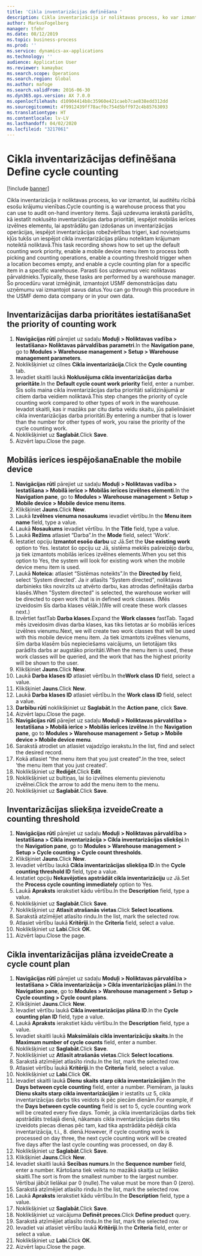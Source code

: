 ```yaml
---
title: 'Cikla inventarizācijas definēšana '
description: Cikla inventarizācija ir noliktavas process, ko var izmantot, lai auditētu rīcībā esošu krājumu vienības.
author: MarkusFogelberg
manager: tfehr
ms.date: 08/12/2019
ms.topic: business-process
ms.prod: ''
ms.service: dynamics-ax-applications
ms.technology: ''
audience: Application User
ms.reviewer: kamaybac
ms.search.scope: Operations
ms.search.region: Global
ms.author: mafoge
ms.search.validFrom: 2016-06-30
ms.dyn365.ops.version: AX 7.0.0
ms.openlocfilehash: d10904414b8c35960e421caeb7cae838edd312dd
ms.sourcegitcommit: 4f9912439ff78acf0c754d5bff972c4b85763093
ms.translationtype: HT
ms.contentlocale: lv-LV
ms.lasthandoff: 04/02/2020
ms.locfileid: "3217061"
---
```

# <a name="define-cycle-counting"></a><span data-ttu-id="1d3ba-103">Cikla inventarizācijas definēšana </span><span class="sxs-lookup"><span data-stu-id="1d3ba-103">Define cycle counting</span></span> 

[!include [banner](../../includes/banner.md)]

<span data-ttu-id="1d3ba-104">Cikla inventarizācija ir noliktavas process, ko var izmantot, lai auditētu rīcībā esošu krājumu vienības.</span><span class="sxs-lookup"><span data-stu-id="1d3ba-104">Cycle counting is a warehouse process that you can use to audit on-hand inventory items.</span></span> <span data-ttu-id="1d3ba-105">Šajā uzdevuma ierakstā parādīts, kā iestatīt noklusēto inventarizācijas darba prioritāti, iespējot mobilās ierīces izvēlnes elementu, lai apstrādātu gan izdošanas un inventarizācijas operācijas, iespējot inventarizācijas robežvērtības trigeri, kad novietojums kļūs tukšs un iespējot cikla inventarizācijas plānu noteiktam krājumam noteiktā noliktavā.</span><span class="sxs-lookup"><span data-stu-id="1d3ba-105">This task recording shows how to set up the default counting work priority, enable a mobile device menu item to process both picking and counting operations, enable a counting threshold trigger when a location becomes empty, and enable a cycle counting plan for a specific item in a specific warehouse.</span></span> <span data-ttu-id="1d3ba-106">Parasti šos uzdevumus veic noliktavas pārvaldnieks.</span><span class="sxs-lookup"><span data-stu-id="1d3ba-106">Typically, these tasks are performed by a warehouse manager.</span></span> <span data-ttu-id="1d3ba-107">Šo procedūru varat izmēģināt, izmantojot USMF demonstrācijas datu uzņēmumu vai izmantojot savus datus.</span><span class="sxs-lookup"><span data-stu-id="1d3ba-107">You can go through this procedure in the USMF demo data company or in your own data.</span></span>


## <a name="set-the-priority-of-counting-work"></a><span data-ttu-id="1d3ba-108">Inventarizācijas darba prioritātes iestatīšana</span><span class="sxs-lookup"><span data-stu-id="1d3ba-108">Set the priority of counting work</span></span>
1. <span data-ttu-id="1d3ba-109">**Navigācijas rūtī** pārejiet uz sadaļu **Moduļi > Noliktavas vadība > Iestatīšana> Noliktavas pārvaldības parametri**.</span><span class="sxs-lookup"><span data-stu-id="1d3ba-109">In the **Navigation pane**, go to **Modules > Warehouse management > Setup > Warehouse management parameters**.</span></span>
2. <span data-ttu-id="1d3ba-110">Noklikšķiniet uz cilnes **Cikla inventarizācija**.</span><span class="sxs-lookup"><span data-stu-id="1d3ba-110">Click the **Cycle counting** tab.</span></span>
3. <span data-ttu-id="1d3ba-111">Ievadiet skaitli laukā **Noklusējuma cikla inventarizācijas darba prioritāte**.</span><span class="sxs-lookup"><span data-stu-id="1d3ba-111">In the **Default cycle count work priority** field, enter a number.</span></span> <span data-ttu-id="1d3ba-112">Šis solis maina cikla inventarizācijas darba prioritāti salīdzinājumā ar citiem darba veidiem noliktavā.</span><span class="sxs-lookup"><span data-stu-id="1d3ba-112">This step changes the priority of cycle counting work compared to other types of work in the warehouse.</span></span> <span data-ttu-id="1d3ba-113">Ievadot skaitli, kas ir mazāks par citu darba veidu skaitu, jūs palielināsiet cikla inventarizācijas darba prioritāti.</span><span class="sxs-lookup"><span data-stu-id="1d3ba-113">By entering a number that is lower than the number for other types of work, you raise the priority of the cycle counting work.</span></span>  
4. <span data-ttu-id="1d3ba-114">Noklikšķiniet uz **Saglabāt**.</span><span class="sxs-lookup"><span data-stu-id="1d3ba-114">Click **Save**.</span></span>
5. <span data-ttu-id="1d3ba-115">Aizvērt lapu.</span><span class="sxs-lookup"><span data-stu-id="1d3ba-115">Close the page.</span></span>

## <a name="enable-the-mobile-device"></a><span data-ttu-id="1d3ba-116">Mobilās ierīces iespējošana</span><span class="sxs-lookup"><span data-stu-id="1d3ba-116">Enable the mobile device</span></span>
1. <span data-ttu-id="1d3ba-117">**Navigācijas rūtī** pārejiet uz sadaļu **Moduļi > Noliktavas vadība > Iestatīšana > Mobilā ierīce > Mobilās ierīces izvēlnes elementi**.</span><span class="sxs-lookup"><span data-stu-id="1d3ba-117">In the **Navigation pane**, go to **Modules > Warehouse management > Setup > Mobile device > Mobile device menu items**.</span></span>
2. <span data-ttu-id="1d3ba-118">Klikšķiniet **Jauns**.</span><span class="sxs-lookup"><span data-stu-id="1d3ba-118">Click **New**.</span></span>
3. <span data-ttu-id="1d3ba-119">Laukā **Izvēlnes vienuma nosaukums** ievadiet vērtību.</span><span class="sxs-lookup"><span data-stu-id="1d3ba-119">In the **Menu item name** field, type a value.</span></span>
4. <span data-ttu-id="1d3ba-120">Laukā **Nosaukums** ievadiet vērtību. </span><span class="sxs-lookup"><span data-stu-id="1d3ba-120">In the **Title** field, type a value.</span></span>
5. <span data-ttu-id="1d3ba-121">Laukā **Režīms** atlasiet “Darba”.</span><span class="sxs-lookup"><span data-stu-id="1d3ba-121">In the **Mode** field, select 'Work'.</span></span>
6. <span data-ttu-id="1d3ba-122">Iestatiet opciju **Izmantot esošo darbu** uz Jā.</span><span class="sxs-lookup"><span data-stu-id="1d3ba-122">Set the **Use existing work** option to Yes.</span></span> <span data-ttu-id="1d3ba-123">Iestatot šo opciju uz Jā, sistēma meklēs pašreizējo darbu, ja tiek izmantots mobilās ierīces izvēlnes elements.</span><span class="sxs-lookup"><span data-stu-id="1d3ba-123">When you set this option to Yes, the system will look for existing work when the mobile device menu item is used.</span></span>  
7. <span data-ttu-id="1d3ba-124">Laukā **Noteica:** atlasiet “Sistēmas noteikts”.</span><span class="sxs-lookup"><span data-stu-id="1d3ba-124">In the **Directed by** field, select 'System directed'.</span></span> <span data-ttu-id="1d3ba-125">Ja ir atlasīts "System directed", noliktavas darbinieks tiks novirzīts uz atvērto darbu, kas atrodas definētajās darba klasēs.</span><span class="sxs-lookup"><span data-stu-id="1d3ba-125">When "System directed" is selected, the warehouse worker will be directed to open work that is in defined work classes.</span></span> <span data-ttu-id="1d3ba-126">(Mēs izveidosim šīs darba klases vēlāk.)</span><span class="sxs-lookup"><span data-stu-id="1d3ba-126">(We will create these work classes next.)</span></span>  
8. <span data-ttu-id="1d3ba-127">Izvērtiet fastTab **Darba klases**.</span><span class="sxs-lookup"><span data-stu-id="1d3ba-127">Expand the **Work classes** fastTab.</span></span> <span data-ttu-id="1d3ba-128">Tagad mēs izveidosim divas darba klases, kas tiks lietotas ar šo mobilās ierīces izvēlnes vienumu.</span><span class="sxs-lookup"><span data-stu-id="1d3ba-128">Next, we will create two work classes that will be used with this mobile device menu item.</span></span> <span data-ttu-id="1d3ba-129">Ja tiek izmantots izvēlnes vienums, šīm darba klasēm būs nepieciešams vaicājums, un lietotājam tiks parādīts darbs ar augstāko prioritāti.</span><span class="sxs-lookup"><span data-stu-id="1d3ba-129">When the menu item is used, these work classes will be queried, and the work that has the highest priority will be shown to the user.</span></span>  
9. <span data-ttu-id="1d3ba-130">Klikšķiniet **Jauns**.</span><span class="sxs-lookup"><span data-stu-id="1d3ba-130">Click **New**.</span></span>
10. <span data-ttu-id="1d3ba-131">Laukā **Darba klases ID** atlasiet vērtību.</span><span class="sxs-lookup"><span data-stu-id="1d3ba-131">In the**Work class ID** field, select a value.</span></span>
11. <span data-ttu-id="1d3ba-132">Klikšķiniet **Jauns**.</span><span class="sxs-lookup"><span data-stu-id="1d3ba-132">Click **New**.</span></span>
12. <span data-ttu-id="1d3ba-133">Laukā **Darba klases ID** atlasiet vērtību.</span><span class="sxs-lookup"><span data-stu-id="1d3ba-133">In the **Work class ID** field, select a value.</span></span>
13. <span data-ttu-id="1d3ba-134">**Darbību rūtī** noklikšķiniet uz **Saglabāt**.</span><span class="sxs-lookup"><span data-stu-id="1d3ba-134">In the **Action pane**, click **Save**.</span></span>
14. <span data-ttu-id="1d3ba-135">Aizvērt lapu.</span><span class="sxs-lookup"><span data-stu-id="1d3ba-135">Close the page.</span></span>
15. <span data-ttu-id="1d3ba-136">**Navigācijas rūtī** pārejiet uz sadaļu **Moduļi > Noliktavas pārvaldība > Iestatīšana > Mobilā ierīce > Mobilās ierīces izvēlne**.</span><span class="sxs-lookup"><span data-stu-id="1d3ba-136">In the **Navigation pane**, go to **Modules > Warehouse management > Setup > Mobile device > Mobile device menu**.</span></span>
16. <span data-ttu-id="1d3ba-137">Sarakstā atrodiet un atlasiet vajadzīgo ierakstu.</span><span class="sxs-lookup"><span data-stu-id="1d3ba-137">In the list, find and select the desired record.</span></span>
17. <span data-ttu-id="1d3ba-138">Kokā atlasiet "the menu item that you just created".</span><span class="sxs-lookup"><span data-stu-id="1d3ba-138">In the tree, select 'the menu item that you just created'.</span></span>
18. <span data-ttu-id="1d3ba-139">Noklikšķiniet uz **Rediģēt**.</span><span class="sxs-lookup"><span data-stu-id="1d3ba-139">Click **Edit**.</span></span>
19. <span data-ttu-id="1d3ba-140">Noklikšķiniet uz bultiņas, lai šo izvēlnes elementu pievienotu izvēlnei.</span><span class="sxs-lookup"><span data-stu-id="1d3ba-140">Click the arrow to add the menu item to the menu.</span></span>
20. <span data-ttu-id="1d3ba-141">Noklikšķiniet uz **Saglabāt**.</span><span class="sxs-lookup"><span data-stu-id="1d3ba-141">Click **Save**.</span></span>

## <a name="create-a-counting-threshold"></a><span data-ttu-id="1d3ba-142">Inventarizācijas sliekšņa izveide</span><span class="sxs-lookup"><span data-stu-id="1d3ba-142">Create a counting threshold</span></span>
1. <span data-ttu-id="1d3ba-143">**Navigācijas rūtī** pārejiet uz sadaļu **Moduļi > Noliktavas pārvaldība > Iestatīšana > Cikla inventarizācija > Cikla inventarizācijas sliekšņi**.</span><span class="sxs-lookup"><span data-stu-id="1d3ba-143">In the **Navigation pane**, go to **Modules > Warehouse management > Setup > Cycle counting > Cycle count thresholds**.</span></span>
2. <span data-ttu-id="1d3ba-144">Klikšķiniet **Jauns**.</span><span class="sxs-lookup"><span data-stu-id="1d3ba-144">Click **New**.</span></span>
3. <span data-ttu-id="1d3ba-145">Ievadiet vērtību laukā **Cikla inventarizācijas sliekšņa ID**.</span><span class="sxs-lookup"><span data-stu-id="1d3ba-145">In the **Cycle counting threshold ID** field, type a value.</span></span>
4. <span data-ttu-id="1d3ba-146">Iestatiet opciju **Nekavējoties apstrādāt cikla inventarizāciju** uz Jā.</span><span class="sxs-lookup"><span data-stu-id="1d3ba-146">Set the **Process cycle counting immediately** option to Yes.</span></span>
5. <span data-ttu-id="1d3ba-147">Laukā **Apraksts** ierakstiet kādu vērtību.</span><span class="sxs-lookup"><span data-stu-id="1d3ba-147">In the **Description** field, type a value.</span></span>
6. <span data-ttu-id="1d3ba-148">Noklikšķiniet uz **Saglabāt**.</span><span class="sxs-lookup"><span data-stu-id="1d3ba-148">Click **Save**.</span></span>
7. <span data-ttu-id="1d3ba-149">Noklikšķiniet uz **Atlasīt atrašanās vietas**.</span><span class="sxs-lookup"><span data-stu-id="1d3ba-149">Click **Select locations**.</span></span>
8. <span data-ttu-id="1d3ba-150">Sarakstā atzīmējiet atlasīto rindu.</span><span class="sxs-lookup"><span data-stu-id="1d3ba-150">In the list, mark the selected row.</span></span>
9. <span data-ttu-id="1d3ba-151">Atlasiet vērtību laukā **Kritēriji**.</span><span class="sxs-lookup"><span data-stu-id="1d3ba-151">In the **Criteria** field, select a value.</span></span>
10. <span data-ttu-id="1d3ba-152">Noklikšķiniet uz **Labi**.</span><span class="sxs-lookup"><span data-stu-id="1d3ba-152">Click **OK**.</span></span>
11. <span data-ttu-id="1d3ba-153">Aizvērt lapu.</span><span class="sxs-lookup"><span data-stu-id="1d3ba-153">Close the page.</span></span>

## <a name="create-a-cycle-count-plan"></a><span data-ttu-id="1d3ba-154">Cikla inventarizācijas plāna izveide</span><span class="sxs-lookup"><span data-stu-id="1d3ba-154">Create a cycle count plan</span></span>
1. <span data-ttu-id="1d3ba-155">**Navigācijas rūtī** pārejiet uz sadaļu **Moduļi > Noliktavas pārvaldība > Iestatīšana > Cikla inventarizācija > Cikla inventarizācijas plāni**.</span><span class="sxs-lookup"><span data-stu-id="1d3ba-155">In the **Navigation pane**, go to **Modules > Warehouse management > Setup > Cycle counting > Cycle count plans**.</span></span>
2. <span data-ttu-id="1d3ba-156">Klikšķiniet **Jauns**.</span><span class="sxs-lookup"><span data-stu-id="1d3ba-156">Click **New**.</span></span>
3. <span data-ttu-id="1d3ba-157">Ievadiet vērtību laukā **Cikla inventarizācijas plāna ID**.</span><span class="sxs-lookup"><span data-stu-id="1d3ba-157">In the **Cycle counting plan ID** field, type a value.</span></span>
4. <span data-ttu-id="1d3ba-158">Laukā **Apraksts** ierakstiet kādu vērtību.</span><span class="sxs-lookup"><span data-stu-id="1d3ba-158">In the **Description** field, type a value.</span></span>
5. <span data-ttu-id="1d3ba-159">Ievadiet skaitli laukā **Maksimālais cikla inventarizāciju skaits**.</span><span class="sxs-lookup"><span data-stu-id="1d3ba-159">In the **Maximum number of cycle counts** field, enter a number.</span></span>
6. <span data-ttu-id="1d3ba-160">Noklikšķiniet uz **Saglabāt**.</span><span class="sxs-lookup"><span data-stu-id="1d3ba-160">Click **Save**.</span></span>
7. <span data-ttu-id="1d3ba-161">Noklikšķiniet uz **Atlasīt atrašanās vietas**.</span><span class="sxs-lookup"><span data-stu-id="1d3ba-161">Click **Select locations**.</span></span>
8. <span data-ttu-id="1d3ba-162">Sarakstā atzīmējiet atlasīto rindu.</span><span class="sxs-lookup"><span data-stu-id="1d3ba-162">In the list, mark the selected row.</span></span>
9. <span data-ttu-id="1d3ba-163">Atlasiet vērtību laukā **Kritēriji**.</span><span class="sxs-lookup"><span data-stu-id="1d3ba-163">In the **Criteria** field, select a value.</span></span>
10. <span data-ttu-id="1d3ba-164">Noklikšķiniet uz **Labi**.</span><span class="sxs-lookup"><span data-stu-id="1d3ba-164">Click **OK**.</span></span>
11. <span data-ttu-id="1d3ba-165">Ievadiet skaitli laukā **Dienu skaits starp cikla inventarizācijām**.</span><span class="sxs-lookup"><span data-stu-id="1d3ba-165">In the **Days between cycle counting** field, enter a number.</span></span> <span data-ttu-id="1d3ba-166">Piemēram, ja lauks **Dienu skaits starp cikla inventarizācijām** ir iestatīts uz 5, cikla inventarizācijas darbs tiks veidots ik pēc piecām dienām.</span><span class="sxs-lookup"><span data-stu-id="1d3ba-166">For example, if the **Days between cycle counting** field is set to 5, cycle counting work will be created every five days.</span></span> <span data-ttu-id="1d3ba-167">Tomēr, ja cikla inventarizācijas darbs tiek apstrādāts trešajā dienā, nākamais cikla inventarizācijas darbs tiks izveidots piecas dienas pēc tam, kad tika apstrādāta pēdējā cikla inventarizācija, t.i., 8. dienā.</span><span class="sxs-lookup"><span data-stu-id="1d3ba-167">However, if cycle counting work is processed on day three, the next cycle counting work will be created five days after the last cycle counting was processed, on day 8.</span></span>  
12. <span data-ttu-id="1d3ba-168">Noklikšķiniet uz **Saglabāt**.</span><span class="sxs-lookup"><span data-stu-id="1d3ba-168">Click **Save**.</span></span>
13. <span data-ttu-id="1d3ba-169">Klikšķiniet **Jauns**.</span><span class="sxs-lookup"><span data-stu-id="1d3ba-169">Click **New**.</span></span>
14. <span data-ttu-id="1d3ba-170">Ievadiet skaitli laukā **Secības numurs**.</span><span class="sxs-lookup"><span data-stu-id="1d3ba-170">In the **Sequence number** field, enter a number.</span></span> <span data-ttu-id="1d3ba-171">Kārtošana tiek veikta no mazākā skaitļa uz lielāko skaitli.</span><span class="sxs-lookup"><span data-stu-id="1d3ba-171">The sort is from the smallest number to the largest number.</span></span> <span data-ttu-id="1d3ba-172">Vērtībai jābūt lielākai par 0 (nulle).</span><span class="sxs-lookup"><span data-stu-id="1d3ba-172">The value must be more than 0 (zero).</span></span>  
15. <span data-ttu-id="1d3ba-173">Sarakstā atzīmējiet atlasīto rindu.</span><span class="sxs-lookup"><span data-stu-id="1d3ba-173">In the list, mark the selected row.</span></span>
16. <span data-ttu-id="1d3ba-174">Laukā **Apraksts** ierakstiet kādu vērtību.</span><span class="sxs-lookup"><span data-stu-id="1d3ba-174">In the **Description** field, type a value.</span></span>
17. <span data-ttu-id="1d3ba-175">Noklikšķiniet uz **Saglabāt**.</span><span class="sxs-lookup"><span data-stu-id="1d3ba-175">Click **Save**.</span></span>
18. <span data-ttu-id="1d3ba-176">Noklikšķiniet uz vaicājuma **Definēt preces**.</span><span class="sxs-lookup"><span data-stu-id="1d3ba-176">Click **Define product** query.</span></span>
19. <span data-ttu-id="1d3ba-177">Sarakstā atzīmējiet atlasīto rindu.</span><span class="sxs-lookup"><span data-stu-id="1d3ba-177">In the list, mark the selected row.</span></span>
20. <span data-ttu-id="1d3ba-178">Ievadiet vai atlasiet vērtību laukā **Kritēriji**.</span><span class="sxs-lookup"><span data-stu-id="1d3ba-178">In the **Criteria** field, enter or select a value.</span></span>
21. <span data-ttu-id="1d3ba-179">Noklikšķiniet uz **Labi**.</span><span class="sxs-lookup"><span data-stu-id="1d3ba-179">Click **OK**.</span></span>
22. <span data-ttu-id="1d3ba-180">Aizvērt lapu.</span><span class="sxs-lookup"><span data-stu-id="1d3ba-180">Close the page.</span></span>

